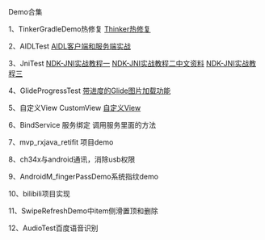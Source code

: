 Demo合集

1、TinkerGradleDemo热修复
[Thinker热修复](http://blog.csdn.net/zhangydd/article/details/78537371)


2、AIDLTest
[AIDL客户端和服务端实战](http://http://blog.csdn.net/qian520ao/article/details/78072250)

3、JniTest
[NDK-JNI实战教程一](http://http://blog.csdn.net/yanbober/article/details/45309049)
[NDK-JNI实战教程二中文资料](http://blog.csdn.net/yanbober/article/details/45310365)
[NDK-JNI实战教程三](http://blog.csdn.net/yanbober/article/details/45310589)

4、GlideProgressTest
[带进度的Glide图片加载功能](http://blog.csdn.net/guolin_blog/article/details/78357251)

5、自定义View  CustomView
[自定义View](http://blog.csdn.net/lmj623565791/article/details/24252901)

6、BindService 服务绑定
调用服务里面的方法

7、mvp_rxjava_retifit 项目demo

8、ch34x与android通讯，消除usb权限

9、AndroidM_fingerPassDemo系统指纹demo

10、bilibili项目实现

11、SwipeRefreshDemo中item侧滑置顶和删除

12、AudioTest百度语音识别